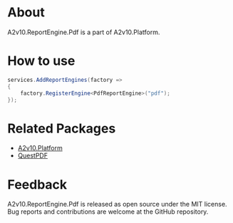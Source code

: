﻿# About

A2v10.ReportEngine.Pdf is a part of A2v10.Platform.


# How to use

```csharp
services.AddReportEngines(factory =>
{
    factory.RegisterEngine<PdfReportEngine>("pdf");
});
```

# Related Packages

* [A2v10.Platform](https://www.nuget.org/packages/A2v10.Platform)
* [QuestPDF](https://www.nuget.org/packages/QuestPDF)

# Feedback

A2v10.ReportEngine.Pdf is released as open source under the MIT license.
Bug reports and contributions are welcome at the GitHub repository.
